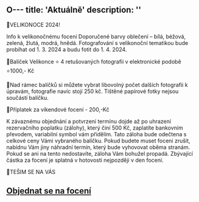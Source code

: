 O---
title: 'Aktuálně'
description: ''
---

 
🎄VELIKONOCE 2024!

 Info k velikonočnému focení
Doporučené barvy oblečení – bílá, béžová, zelená, žlutá, modrá, hnědá.
Fotografování s velikonoční tematikou bude probíhat od 1. 3. 2024 a budu fotit do 1. 4. 2024.

  🎄Balíček Velikonce ⭐️ 4 retušovaných fotografii v elektronické podobě ⭐️1000,- Kč
  
  🎄Nad rámec balíčků si můžete vybrat libovolný počet dalších fotografii k úpravám, fotografie navíc stojí 250 kč. Tištěné papírové fotky nejsou součástí balíčku.
  
  🌲Příplatek za víkendové focení - 200,-Kč
  
K závaznému objednání a potvrzení termínu dojde až po uhrazení rezervačního poplatku (zálohy), který činí 500 Kč, zaplatíte bankovním převodem, variabilní symbol vám přidělím. Tato záloha bude odečtena s celkové ceny Vámi vybraného balíčku. Pokud budete muset foceni zrušit, nabídnu Vám jiny náhradní termín, který bude vyhovovat oběma stranám. Pokud se ani na tento nedostavíte, záloha Vám bohužel propadá. Zbývající částka za focení je splatná v hotovosti nejpozději v den focení.

🎄TEŠIM SE NA VÁS

## [**Objednat se na focení**](/contact) 
